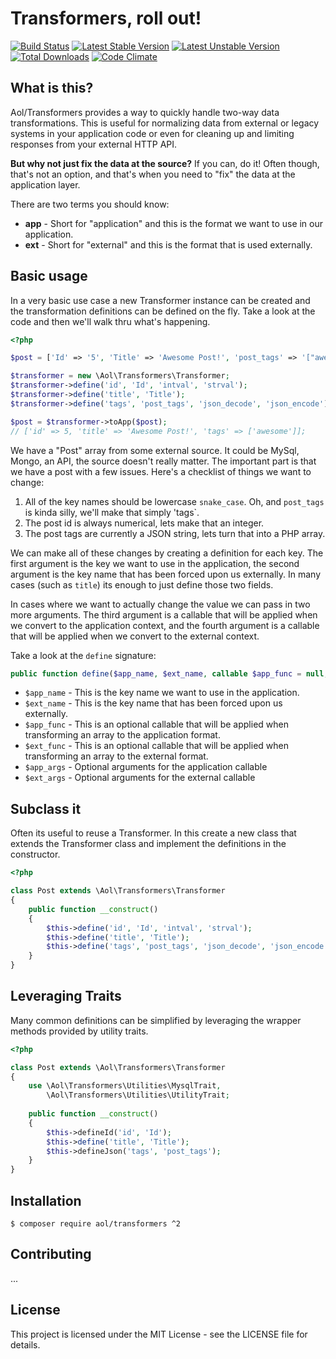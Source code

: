 # Transformers, roll out!

[![Build Status](https://travis-ci.org/aol/transformers.png)](https://travis-ci.org/aol/transformers)
[![Latest Stable Version](https://poser.pugx.org/aol/transformers/v/stable.png)](https://packagist.org/packages/aol/transformers)
[![Latest Unstable Version](https://poser.pugx.org/aol/transformers/v/unstable.png)](https://packagist.org/packages/aol/transformers)
[![Total Downloads](https://poser.pugx.org/aol/transformers/downloads.png)](https://packagist.org/packages/aol/transformers)
[![Code Climate](https://codeclimate.com/github/aol/transformers/badges/gpa.svg)](https://codeclimate.com/github/aol/transformers)


## What is this?

Aol/Transformers provides a way to quickly handle two-way data transformations. This is useful for normalizing data from external or legacy systems in your application code or even for cleaning up and limiting responses from your external HTTP API.

**But why not just fix the data at the source?** If you can, do it! Often though, that's not an option, and that's when you need to "fix" the data at the application layer.

There are two terms you should know:

- **app** - Short for "application" and this is the format we want to use in our application.
- **ext** - Short for "external" and this is the format that is used externally.

## Basic usage

In a very basic use case a new Transformer instance can be created and the transformation definitions can be defined on the fly. Take a look at the code and then we'll walk thru what's happening.

```php
<?php

$post = ['Id' => '5', 'Title' => 'Awesome Post!', 'post_tags' => '["awesome"]'];

$transformer = new \Aol\Transformers\Transformer;
$transformer->define('id', 'Id', 'intval', 'strval');
$transformer->define('title', 'Title');
$transformer->define('tags', 'post_tags', 'json_decode', 'json_encode');

$post = $transformer->toApp($post);
// ['id' => 5, 'title' => 'Awesome Post!', 'tags' => ['awesome']];
```

We have a "Post" array from some external source. It could be MySql, Mongo, an API, the source doesn't really matter. The important part is that we have a post with a few issues. Here's a checklist of things we want to change:

1. All of the key names should be lowercase `snake_case`. Oh, and `post_tags` is kinda silly, we'll make that simply 'tags`.
2. The post id is always numerical, lets make that an integer.
3. The post tags are currently a JSON string, lets turn that into a PHP array.

We can make all of these changes by creating a definition for each key. The first argument is the key we want to use in the application, the second argument is the key name that has been forced upon us externally. In many cases (such as `title`) its enough to just define those two fields. 

In cases where we want to actually change the value we can pass in two more arguments. The third argument is a callable that will be applied when we convert to the application context, and the fourth argument is a callable that will be applied when we convert to the external context.


Take a look at the `define` signature:

```php
public function define($app_name, $ext_name, callable $app_func = null, callable $ext_func, $app_args = [], $ext_args = []);
```

- `$app_name` - This is the key name we want to use in the application.
- `$ext_name` - This is the key name that has been forced upon us externally.
- `$app_func` - This is an optional callable that will be applied when transforming an array to the application format.
- `$ext_func` - This is an optional callable that will be applied when transforming an array to the external format.
- `$app_args` - Optional arguments for the application callable
- `$ext_args` - Optional arguments for the external callable

## Subclass it

Often its useful to reuse a Transformer. In this create a new class that extends the Transformer class and implement the definitions in the constructor. 

```php
<?php

class Post extends \Aol\Transformers\Transformer
{
	public function __construct()
	{
		$this->define('id', 'Id', 'intval', 'strval');
		$this->define('title', 'Title');
		$this->define('tags', 'post_tags', 'json_decode', 'json_encode');
	}
}
```

## Leveraging Traits

Many common definitions can be simplified by leveraging the wrapper methods provided by utility traits. 

```php
<?php

class Post extends \Aol\Transformers\Transformer
{
	use \Aol\Transformers\Utilities\MysqlTrait,
		\Aol\Transformers\Utilities\UtilityTrait;
		
	public function __construct()
	{
		$this->defineId('id', 'Id');
		$this->define('title', 'Title');
		$this->defineJson('tags', 'post_tags');
	}
}
```

## Installation

```$ composer require aol/transformers ^2```

## Contributing
...

## License
This project is licensed under the MIT License - see the LICENSE file for details.
